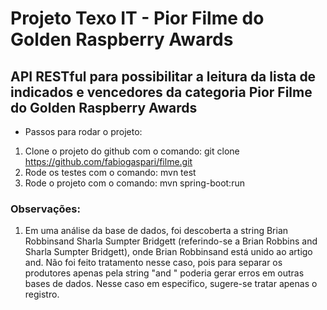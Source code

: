 # Projeto Texo IT - Pior Filme do Golden Raspberry Awards
## API RESTful para possibilitar a leitura da lista de indicados e vencedores da categoria Pior Filme do Golden Raspberry Awards

- Passos para rodar o projeto:
1. Clone o projeto do github com o comando: git clone https://github.com/fabiogaspari/filme.git
2. Rode os testes com o comando: mvn test
3. Rode o projeto com o comando: mvn spring-boot:run

### Observações:
1. Em uma análise da base de dados, foi descoberta a string Brian Robbinsand Sharla Sumpter Bridgett (referindo-se a Brian Robbins and Sharla Sumpter Bridgett), onde Brian Robbinsand está unido ao artigo and. Não foi feito tratamento nesse caso, pois para separar os produtores apenas pela string "and " poderia gerar erros em outras bases de dados. Nesse caso em especifico, sugere-se tratar apenas o registro.
